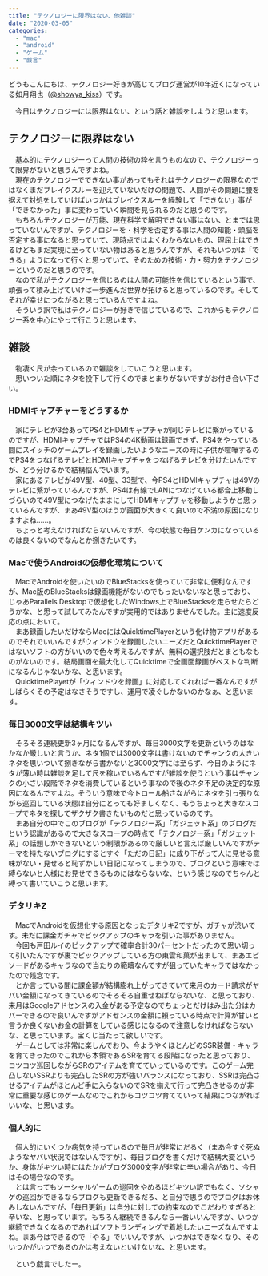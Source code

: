 ```yaml
---
title: "テクノロジーに限界はない、他雑談"
date: "2020-03-05"
categories: 
  - "mac"
  - "android"
  - "ゲーム"
  - "戯言"
---
```


どうもこんにちは、テクノロジー好きが高じてブログ運営が10年近くになっている如月翔也（[@showya\_kiss](http://twitter.com/showya_kiss)）です。  
  
　今日はテクノロジーには限界はない、という話と雑談をしようと思います。  

## テクノロジーに限界はない

　基本的にテクノロジーって人間の技術の粋を言うものなので、テクノロジーって限界がないと思うんですよね。  
　現在のテクノロジーでできない事があってもそれはテクノロジーの限界なのではなくまだブレイクスルーを迎えていないだけの問題で、人間がその問題に腰を据えて対処をしていけばいつかはブレイクスルーを経験して「できない」事が「できなかった」事に変わっていく瞬間を見られるのだと思うのです。  
　もちろんテクノロジーが万能、現在科学で解明できない事はない、とまでは思っていないんですが、テクノロジーを・科学を否定する事は人間の知能・頭脳を否定する事になると思っていて、現時点ではよくわからないもの、理屈上はできるけどもまだ実現に至っていない物はあると思うんですが、それもいつかは「できる」ようになって行くと思っていて、そのための技術・力・努力をテクノロジーというのだと思うのです。  
　なので私がテクノロジーを信じるのは人間の可能性を信じているという事で、頑張って積み上げていけば一歩進んだ世界が拓けると思っているのです。そしてそれが幸せにつながると思っているんですよね。  
　そういう訳で私はテクノロジーが好きで信じているので、これからもテクノロジー系を中心にやって行こうと思います。  

## 雑談

　物凄く尺が余っているので雑談をしていこうと思います。  
　思いついた順にネタを投下して行くのでまとまりがないですがお付き合い下さい。

### HDMIキャプチャーをどうするか

　家にテレビが3台あってPS4とHDMIキャプチャが同じテレビに繋がっているのですが、HDMIキャプチャではPS4の4K動画は録画できず、PS4をやっている間にスイッチのゲームプレイを録画したいようなニーズの時に子供が喧嘩するのでPS4をつなげるテレビとHDMIキャプチャをつなげるテレビを分けたいんですが、どう分けるかで結構悩んでいます。  
　家にあるテレビが49V型、40型、33型で、今PS4とHDMIキャプチャは49Vのテレビに繋がっているんですが、PS4は有線でLANにつなげている都合上移動しづらいので49V型につなげたままにしてHDMIキャプチャを移動しようかと思っているんですが、まあ49V型のほうが画面が大きくて良いので不満の原因になりますよね……。  
　ちょっと考えなければならないんですが、今の状態で毎日ケンカになっているのは良くないのでなんとか捌きたいです。  

### Macで使うAndroidの仮想化環境について

　MacでAndroidを使いたいのでBlueStacksを使っていて非常に便利なんですが、Mac版のBlueStacksは録画機能がないのでもったいないなと思っており、じゃあParallels Desktopで仮想化したWindows上でBlueStacksを走らせたらどうかな、と思って試してみたんですが実用的ではありませんでした。主に速度反応の点において。  
　まあ録画したいだけならMacにはQuicktimePlayerという化け物アプリがあるのでそれでいいんですがウィンドウを録画したいニーズだとQuicktimePlayerではないソフトの方がいいので色々考えるんですが、無料の選択肢だとまともなものがないのです。結局画面を最大化してQuicktimeで全画面録画がベストな判断になるんじゃないかな、と思います。  
　QuicktimePlayetが「ウィンドウを録画」に対応してくれれば一番なんですがしばらくその予定はなさそうですし、運用で凌ぐしかないのかなぁ、と思います。  

### 毎日3000文字は結構キツい

　そろそろ連続更新3ヶ月になるんですが、毎日3000文字を更新というのはなかなか厳しいと言うか、ネタ1個では3000文字は書けないのでチャンクの大きいネタを思いついて捌きながら書かないと3000文字には至らず、今日のようにネタが薄い時は雑談を足して尺を稼いでいるんですが雑談を使うという事はチャンクの小さい段階でネタを消費しているという事なので後のネタ不足の決定的な原因になるんですよね。そういう意味で今トロール船さながらにネタを引っ張りながら巡回している状態は自分にとっても好ましくなく、もうちょっと大きなスコープでネタを探してザクザク書きたいものだと思っているのです。  
　まあ自分の中でこのブログが「テクノロジー系」「ガジェット系」のブログだという認識があるので大きなスコープの時点で「テクノロジー系」「ガジェット系」の話題しかできないという制限があるので厳しいと言えば厳しいんですがテーマを持たないブログにするとすぐ「ただの日記」に成り下がって人に見せる意味がない・見せると恥ずかしい日記になってしまうので、ブログという意味では縛らないと人様にお見せできるものにはならないな、という感じなのでちゃんと縛って書いていこうと思います。  

### デタリキZ

　MacでAndroidを仮想化する原因となったデタリキZですが、ガチャが渋いです。未だに課金ガチャでピックアップのキャラを引いた事がありません。  
　今回も戸田ルイのピックアップで確率合計30パーセントだったので思い切って引いたんですが裏でピックアップしている方の東雲和菓が出まして、まあエピソードがあるキャラなので当たりの範疇なんですが狙っていたキャラではなかったので残念です。  
　とか言っている間に課金額が結構膨れ上がってきていて来月のカード請求がヤバい金額になってきているのでそろそろ自重せねばならないな、と思っており、来月はGoogleアドセンスの入金がある予定なのでちょっとだけはみ出た分はカバーできるので良いんですがアドセンスの金額に頼っている時点で計算が甘いと言うか良くないお金の計算をしている感じになるので注意しなければならないな、と思っています。宝くじ当たって欲しいです。  
　ゲームとしては非常に楽しんでおり、今ようやくほとんどのSSR装備・キャラを育てきったのでこれから本領であるSRを育てる段階になったと思っており、コツコツ巡回しながらSRのアイテムを育てていっているのです。このゲーム完凸しないSSRよりも完凸したSRの方が強いバランスになっており、SSRは完凸させるアイテムがほとんど手に入らないのでSRを揃えて行って完凸させるのが非常に重要な感じのゲームなのでこれからコツコツ育てていって結果につながればいいな、と思います。  

### 個人的に

　個人的にいくつか病気を持っているので毎日が非常にだるく（まあ今すぐ死ぬようなヤバい状況ではないんですが）、毎日ブログを書くだけで結構大変というか、身体がキツい時にはたかがブログ3000文字が非常に辛い場合があり、今日はその場合なのです。  
　とは言ってもソーシャルゲームの巡回をやめるほどキツい訳でもなく、ソシャゲの巡回ができるならブログも更新できるだろ、と自分で思うのでブログはお休みしないんですが、「毎日更新」は自分に対しての約束なのでこだわりすぎると辛いな、と思っています。もちろん継続できるんなら一番いいんですが、いつか継続できなくなるのであればソフトランディングで着地したいニーズなんですよね。まあ今はできるので「やる」でいいんですが、いつかはできなくなり、そのいつかがいつであるのかは考えないといけないな、と思います。  
  
　という戯言でしたー。
